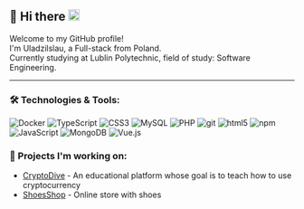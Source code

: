 ## :ocean: Hi there <img src="https://emojis.slackmojis.com/emojis/images/1531849430/4246/blob-sunglasses.gif?1531849430" width="20"/>

Welcome to my GitHub profile!  
I'm Uladzilslau, a Full-stack from Poland.  
Currently studying at Lublin Polytechnic, field of study: Software Engineering.

---

### 🛠️ Technologies & Tools:
![Docker](https://img.shields.io/badge/-Docker-46a2f1?style=flat-square&logo=docker&logoColor=white)
![TypeScript](https://img.shields.io/badge/-TypeScript-007ACC?style=flat-square&logo=typescript&logoColor=white)
![CSS3](https://img.shields.io/badge/-CSS3-1572B6?style=flat-square&logo=css3&logoColor=white)
![MySQL](https://img.shields.io/badge/-MySQL-4479A1?style=flat-square&logo=mysql&logoColor=white)
![PHP](https://img.shields.io/badge/-PHP-777BB4?style=flat-square&logo=php&logoColor=white)
![git](https://img.shields.io/badge/-Git-F05032?style=flat-square&logo=git&logoColor=white)
![html5](https://img.shields.io/badge/-HTML5-E34F26?style=flat-square&logo=html5&logoColor=white)
![npm](https://img.shields.io/badge/-NPM-CB3837?style=flat-square&logo=npm&logoColor=white)
![JavaScript](https://img.shields.io/badge/-JavaScript-F9A03C?style=flat-square&logo=javascript&logoColor=white)
![MongoDB](https://img.shields.io/badge/-MongoDB-13aa52?style=flat-square&logo=mongodb&logoColor=white)
![Vue.js](https://img.shields.io/badge/-Vue.js-137052?style=flat-square&logo=vue.js&logoColor=4FC08D)

### 🔭 Projects I'm working on:

* [CryptoDive](https://github.com/NonNoname1201/Crypto-Dive) - An educational platform whose goal is to teach how to use cryptocurrency
* [ShoesShop](https://github.com/NonNoname1201/ShoeShop) - Online store with shoes
